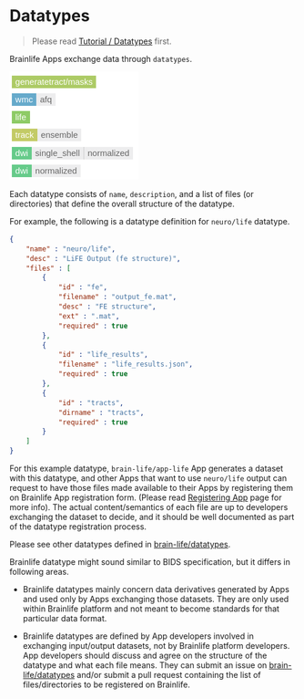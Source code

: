 # Datatypes

> Please read [Tutorial / Datatypes](/user/tutorial/#datatypes) first.

Brainlife Apps exchange data through `datatypes`.

![resources](/img/datatypes.png)

Each datatype consists of `name`, `description`, and a list of files (or directories) that define the overall structure of the datatype. 

For example, the following is a datatype definition for `neuro/life` datatype.

```json
{
    "name" : "neuro/life",
    "desc" : "LiFE Output (fe structure)",
    "files" : [ 
        {
            "id" : "fe",
            "filename" : "output_fe.mat",
            "desc" : "FE structure",
            "ext" : ".mat",
            "required" : true
        }, 
        {
            "id" : "life_results",
            "filename" : "life_results.json",
            "required" : true
        }, 
        {
            "id" : "tracts",
            "dirname" : "tracts",
            "required" : true
        }
    ]
}
```

For this example datatype, `brain-life/app-life` App generates a dataset with this datatype, and other Apps that want to use `neuro/life` output can request to have those files made available to their Apps by registering them on Brainlife App registration form. (Please read [Registering App](/apps/register/) page for more info). The actual content/semantics of each file are up to developers exchanging the dataset to decide, and it should be well documented as part of the datatype registration process.

Please see other datatypes defined in [brain-life/datatypes](https://github.com/brain-life/datatypes/tree/master/datatypes).

Brainlife datatype might sound similar to BIDS specification, but it differs in following areas.

* Brainlife datatypes mainly concern data derivatives generated by Apps and used only by Apps exchanging those datasets. They are only used within Brainlife platform and not meant to become standards for that particular data format.

* Brainlife datatypes are defined by App developers involved in exchanging input/output datasets, not by Brainlife platform developers. App developers should discuss and agree on the structure of the datatype and what each file means. They can submit an issue on [brain-life/datatypes](https://github.com/brain-life/datatypes/issues) and/or submit a pull request containing the list of files/directories to be registered on Brainlife.

